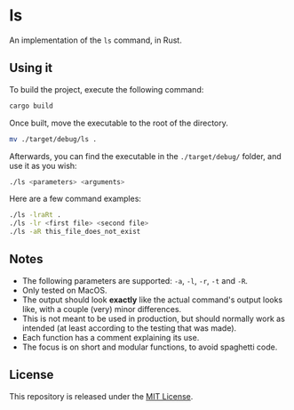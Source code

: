 # ls
An implementation of the `ls` command, in Rust.

## Using it
To build the project, execute the following command:
```bash
cargo build
```

Once built, move the executable to the root of the directory.
```bash
mv ./target/debug/ls .
```

Afterwards, you can find the executable in the `./target/debug/` folder, and use it as you wish:
```bash
./ls <parameters> <arguments>
```

Here are a few command examples:
```bash
./ls -lraRt .
./ls -lr <first file> <second file>
./ls -aR this_file_does_not_exist
```

## Notes
- The following parameters are supported: `-a`, `-l`, `-r`, `-t` and `-R`.
- Only tested on MacOS.
- The output should look **exactly** like the actual command's output looks like, with a couple (very) minor differences.
- This is not meant to be used in production, but should normally work as intended (at least according to the testing that was made).
- Each function has a comment explaining its use.
- The focus is on short and modular functions, to avoid spaghetti code.

## License
This repository is released under the [MIT License](https://github.com/maxdesalle/ls/blob/main/LICENSE).
